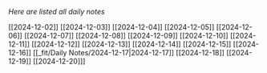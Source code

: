 *Here are listed all daily notes* 

[[2024-12-02]]
[[2024-12-03]]
[[2024-12-04]]
[[2024-12-05]]
[[2024-12-06]]
[[2024-12-07]]
[[2024-12-08]]
[[2024-12-09]]
[[2024-12-10]]
[[2024-12-11]]
[[2024-12-12]]
[[2024-12-13]]
[[2024-12-14]]
[[2024-12-15]]
[[2024-12-16]]
[[_fit/Daily Notes/2024-12-17|2024-12-17]]
[[2024-12-18]]
[[2024-12-19]]
[[2024-12-20]]]








